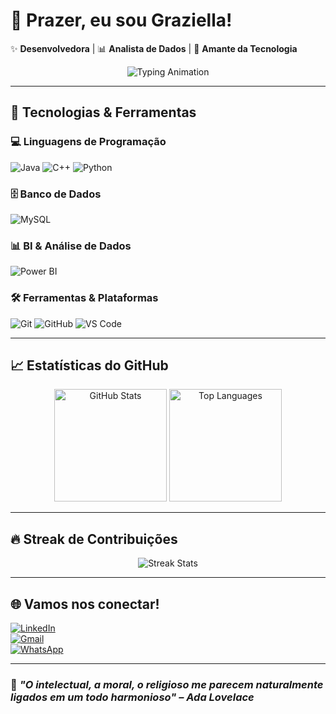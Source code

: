 # 💖 Prazer, eu sou Graziella!  

✨ **Desenvolvedora** | 📊 **Analista de Dados** | 🌸 **Amante da Tecnologia**

<div align="center">
  <img src="https://readme-typing-svg.demolab.com?font=Fira+Code&size=25&duration=3000&pause=1000&color=FF69B4&center=true&vCenter=true&width=500&lines=Java+%7C+C%2B%2B+%7C+Python;MySQL+%7C+PowerBI;Dados+por+amor+%F0%9F%92%96" alt="Typing Animation" />
</div>


---

## 🧰 Tecnologias & Ferramentas  

### 💻 Linguagens de Programação  
![Java](https://img.shields.io/badge/Java-ffb6c1?style=for-the-badge&logo=openjdk&logoColor=white)
![C++](https://img.shields.io/badge/C%2B%2B-ffb6c1?style=for-the-badge&logo=c%2B%2B&logoColor=white)
![Python](https://img.shields.io/badge/Python-ffb6c1?style=for-the-badge&logo=python&logoColor=white)

### 🗄️ Banco de Dados  
![MySQL](https://img.shields.io/badge/MySQL-ffb6c1?style=for-the-badge&logo=mysql&logoColor=white)

### 📊 BI & Análise de Dados  
![Power BI](https://img.shields.io/badge/Power_BI-ffb6c1?style=for-the-badge&logo=powerbi&logoColor=white)

### 🛠️ Ferramentas & Plataformas  
![Git](https://img.shields.io/badge/Git-ffb6c1?style=for-the-badge&logo=git&logoColor=white)
![GitHub](https://img.shields.io/badge/GitHub-ffb6c1?style=for-the-badge&logo=github&logoColor=white)
![VS Code](https://img.shields.io/badge/VS_Code-ffb6c1?style=for-the-badge&logo=visual-studio-code&logoColor=white)

---

## 📈 Estatísticas do GitHub  

<div align="center">
  <img height="180em" src="https://github-readme-stats.vercel.app/api?username=grazisreis&show_icons=true&theme=dracula&hide_border=true&bg_color=fff0f5&title_color=FF69B4&text_color=DB7093&icon_color=FF69B4" alt="GitHub Stats" />
  <img height="180em" src="https://github-readme-stats.vercel.app/api/top-langs/?username=grazisreis&layout=compact&langs_count=7&theme=dracula&hide_border=true&bg_color=fff0f5&title_color=FF69B4&text_color=DB7093" alt="Top Languages" />
</div>

---

## 🔥 Streak de Contribuições  

<div align="center">
  <img src="https://streak-stats.demolab.com?user=grazisreis&theme=dracula&background=fff0f5&dates=FF69B4&stroke=FF69B4&ring=FF69B4&fire=FF69B4&currStreakNum=FF69B4" alt="Streak Stats"/>
</div>

---

## 🌐 Vamos nos conectar!  

[![LinkedIn](https://img.shields.io/badge/LinkedIn-ff69b4?style=for-the-badge&logo=linkedin&logoColor=white)](https://www.linkedin.com/in/graziella-reis/)  
[![Gmail](https://img.shields.io/badge/Gmail-ff69b4?style=for-the-badge&logo=gmail&logoColor=white)](mailto:gsreisdejesus@gmail.com)  
[![WhatsApp](https://img.shields.io/badge/WhatsApp-ff69b4?style=for-the-badge&logo=whatsapp&logoColor=white)](https://wa.me/5571992120196)


---

### 🌷 *"O intelectual, a moral, o religioso me parecem naturalmente ligados em um todo harmonioso" – Ada Lovelace*
